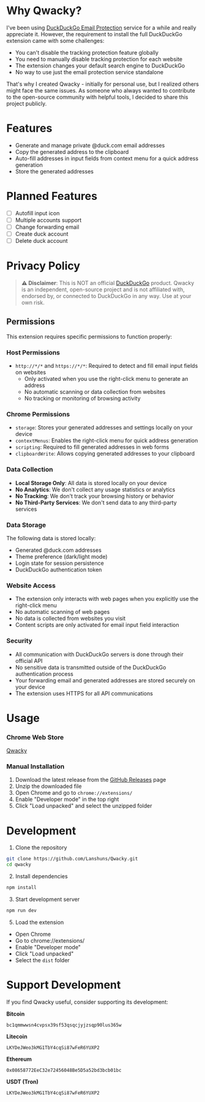 # Why Qwacky?

I've been using [DuckDuckGo Email Protection](https://duckduckgo.com/email) service for a while and really appreciate it. However, the requirement to install the full DuckDuckGo extension came with some challenges:

- You can't disable the tracking protection feature globally
- You need to manually disable tracking protection for each website
- The extension changes your default search engine to DuckDuckGo
- No way to use just the email protection service standalone

That's why I created Qwacky - initially for personal use, but I realized others might face the same issues. As someone who always wanted to contribute to the open-source community with helpful tools, I decided to share this project publicly.

# Features
- Generate and manage private @duck.com email addresses
- Copy the generated address to the clipboard
- Auto-fill addresses in input fields from context menu for a quick address generation
- Store the generated addresses

# Planned Features

- [ ] Autofill input icon
- [ ] Multiple accounts support
- [ ] Change forwarding email
- [ ] Create duck account
- [ ] Delete duck account

# Privacy Policy

> **⚠️ Disclaimer**: This is NOT an official [DuckDuckGo](https://duckduckgo.com) product. Qwacky is an independent, open-source project and is not affiliated with, endorsed by, or connected to DuckDuckGo in any way. Use at your own risk.

## Permissions

This extension requires specific permissions to function properly:

### Host Permissions
- `http://*/*` and `https://*/*`: Required to detect and fill email input fields on websites
  - Only activated when you use the right-click menu to generate an address
  - No automatic scanning or data collection from websites
  - No tracking or monitoring of browsing activity

### Chrome Permissions
- `storage`: Stores your generated addresses and settings locally on your device
- `contextMenus`: Enables the right-click menu for quick address generation
- `scripting`: Required to fill generated addresses in web forms
- `clipboardWrite`: Allows copying generated addresses to your clipboard

### Data Collection
- **Local Storage Only**: All data is stored locally on your device
- **No Analytics**: We don't collect any usage statistics or analytics
- **No Tracking**: We don't track your browsing history or behavior
- **No Third-Party Services**: We don't send data to any third-party services

### Data Storage
The following data is stored locally:
- Generated @duck.com addresses
- Theme preference (dark/light mode)
- Login state for session persistence
- DuckDuckGo authentication token

### Website Access
- The extension only interacts with web pages when you explicitly use the right-click menu
- No automatic scanning of web pages
- No data is collected from websites you visit
- Content scripts are only activated for email input field interaction

### Security
- All communication with DuckDuckGo servers is done through their official API
- No sensitive data is transmitted outside of the DuckDuckGo authentication process
- Your forwarding email and generated addresses are stored securely on your device
- The extension uses HTTPS for all API communications



# Usage

### Chrome Web Store
[Qwacky](https://)

### Manual Installation
1. Download the latest release from the [GitHub Releases](https://github.com/Lanshuns/Qwacky/releases) page
2. Unzip the downloaded file
3. Open Chrome and go to `chrome://extensions/`
4. Enable "Developer mode" in the top right
5. Click "Load unpacked" and select the unzipped folder

# Development

1. Clone the repository
```bash
git clone https://github.com/Lanshuns/Qwacky.git
cd qwacky
```

2. Install dependencies
```bash
npm install
```

3. Start development server
```bash
npm run dev
```

5. Load the extension
- Open Chrome
- Go to chrome://extensions/
- Enable "Developer mode"
- Click "Load unpacked"
- Select the `dist` folder

# Support Development

If you find Qwacky useful, consider supporting its development:

**Bitcoin**
```
bc1qmmwwsn4cvpsx39sf53qsqcjyjzsqp90lus365w
```

**Litecoin**
```
LKYDeJWeo3kMG1TbY4cqSi87wFeR6YUXP2
```

**Ethereum**
```
0x08658772EeC32e72456048Be5D5a52bd3bcb01bc
```

**USDT (Tron)**
```
LKYDeJWeo3kMG1TbY4cqSi87wFeR6YUXP2
```
